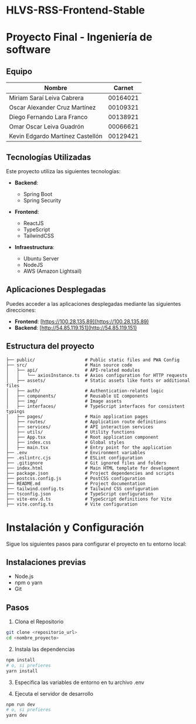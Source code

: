 # HLVS-RSS-Frontend-Stable

# Proyecto Final - Ingeniería de software

## Equipo

| Nombre                             | Carnet    |
|------------------------------------|-----------|
| Miriam Saraí Leiva Cabrera         | 00164021  |
| Oscar Alexander Cruz Martínez      | 00109321  |
| Diego Fernando Lara Franco         | 00138921  |
| Omar Oscar Leiva Guadrón           | 00066621  |
| Kevin Edgardo Martínez Castellón   | 00129421  |

## Tecnologías Utilizadas

Este proyecto utiliza las siguientes tecnologías:

- **Backend**:
  - Spring Boot
  - Spring Security

- **Frontend**:
  - ReactJS
  - TypeScript
  - TailwindCSS

- **Infraestructura**:
  - Ubuntu Server
  - NodeJS
  - AWS (Amazon Lightsail)

## Aplicaciones Desplegadas

Puedes acceder a las aplicaciones desplegadas mediante las siguientes direcciones:

- **Frontend**: [https://100.28.135.89](https://100.28.135.89)
- **Backend**: [http://54.85.119.151](http://54.85.119.151)

## Estructura del proyecto

```
├── public/                   # Public static files and PWA Config
├── src/                      # Main source code
│   ├── api/                  # API-related modules
│   │   └── axiosInstance.ts  # Axios configuration for HTTP requests
│   ├── assets/               # Static assets like fonts or additional files
│   ├── auth/                 # Authentication-related logic
│   ├── components/           # Reusable UI components
│   ├── img/                  # Image assets
│   ├── interfaces/           # TypeScript interfaces for consistent typings
│   ├── pages/                # Main application pages
│   ├── routes/               # Application route definitions
│   ├── services/             # API interaction services
│   ├── utils/                # Utility functions
│   ├── App.tsx               # Root application component
│   ├── index.css             # Global styles
│   ├── main.tsx              # Entry point for the application
├── .env                      # Environment variables
├── .eslintrc.cjs             # ESLint configuration
├── .gitignore                # Git ignored files and folders
├── index.html                # Main HTML template for development
├── package.json              # Project dependencies and scripts
├── postcss.config.js         # PostCSS configuration
├── README.md                 # Project documentation
├── tailwind.config.ts        # Tailwind CSS configuration
├── tsconfig.json             # TypeScript configuration
├── vite-env.d.ts             # TypeScript definitions for Vite
├── vite.config.ts            # Vite configuration
```

# Instalación y Configuración

Sigue los siguientes pasos para configurar el proyecto en tu entorno local:

## Instalaciones previas

- Node.js
- npm o yarn
- Git

## Pasos

1. Clona el Repositorio

```bash
git clone <repositorio_url>
cd <nombre_proyecto>
```
2. Instala las dependencias

```bash
npm install
# o, si prefieres
yarn install
```

3. Especifica las variables de entorno en tu archivo .env

4. Ejecuta el servidor de desarrollo

```bash
npm run dev
# o, si prefieres
yarn dev 
```
